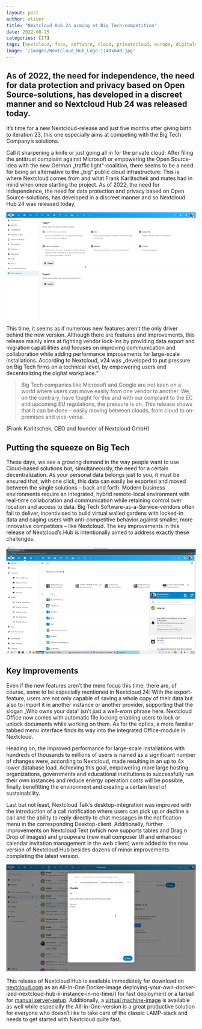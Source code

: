 ```yaml
---
layout: post
author: oliver
title: "Nextcloud Hub 24 aiming at Big Tech-competition"
date: 2022-08-25
categories: [IT]
tags: [nextcloud, foss, software, cloud, privatecloud, europe, digitalsovereignty]     # TAG names should always be lowercase
image: '/images/Nextcloud_Hub_Logo-1140x640.jpg'
---
```


## As of 2022, the need for independence, the need for data protection and privacy based on Open Source-solutions, has developed in a discreet manner and so Nextcloud Hub 24 was released today.

It’s time for a new Nextcloud-release and just five months after giving birth to iteration 23, this one especially aims at competing with the Big Tech Company’s solutions.

Call it sharpening a knife or just going all in for the private cloud: After filing the antitrust complaint against Microsoft or empowering the Open Source-idea with the new German „traffic light“-coalition, there seems to be a need for being an alternative to the „big“ public cloud infrastructure: This is where Nextcloud comes from and what Frank Karlitschek and mates had in mind when once starting the project. As of 2022, the need for independence, the need for data protection and privacy based on Open Source-solutions, has developed in a discreet manner and so Nextcloud Hub 24 was released today.

![](../images/Nextcloud_24_Export_Options-2048x1152.jpg)

This time, it seems as if numerous new features aren’t the only driver behind the new version. Although there are features and improvements, this release mainly aims at fighting vendor lock-ins by providing data export and migration capabilities and focuses on improving communication and collaboration while adding performance improvements for large-scale installations. According to Nextcloud, v24 was „developed to put pressure on Big Tech firms on a technical level, by empowering users and decentralizing the digital workplace.“

> Big Tech companies like Microsoft and Google are not keen on a world where users can move easily from one vendor to another. We, on the contrary, have fought for this and with our complaint to the EC and upcoming EU regulations, the pressure is on. This release shows that it can be done – easily moving between clouds, from cloud to on-premises and vice-versa.

(Frank Karlitschek, CEO and founder of Nextcloud GmbH)

Putting the squeeze on Big Tech
-------------------------------

These days, we see a growing demand in the way people want to use Cloud-based solutions but, simultaneously, the need for a certain decentralization. As your personal data belongs just to you, it must be ensured that, with one click, this data can easily be exported and moved between the single solutions – back and forth. Modern business environments require an integrated, hybrid remote-local environment with real-time collaboration and communication while retaining control over location and access to data. Big Tech Software-as-a-Service-vendors often fail to deliver, incentivised to build virtual walled gardens with locked-in data and caging users with anti-competitive behavior against smaller, more innovative competitors – like Nextcloud. The key improvements in this release of Nextcloud’s Hub is intentionally aimed to address exactly these challenges.

![](../images/Nextcloud_24_Chat_reply-2048x1152.jpg)

Key Improvements
----------------

Even if the new features aren’t the mere focus this time, there are, of course, some to be especially mentioned in Nextcloud 24: With the export-feature, users are not only capable of saving a whole copy of their data but also to import it in another instance or another provider, supporting that the slogan „Who owns your data“ isn’t just a well-worn phrase here. Nextcloud Office now comes with automatic file locking enabling users to lock or unlock documents while working on them. As for the optics, a more familiar tabbed menu interface finds its way into the integrated Office-module in Nextcloud.

Heading on, the improved performance for large-scale installations with hundreds of thousands to millions of users is named as a significant number of changes were, according to Nextcloud, made resulting in an up to 4x lower database load. Achieving this goal, empowering more large hosting organizations, governments and educational institutions to successfully run their own instances and reduce energy operation costs will be possible, finally benefitting the environment and creating a certain level of sustainability.

Last but not least, Nextcloud Talk’s desktop-integration was improved with the introduction of a call notification where users can pick up or decline a call and the ability to reply directly to chat messages in the notification menu in the corresponding Desktop-client. Additionally, further improvements on Nextcloud Text (which now supports tables and Drag n Drop of images) and groupware (new mail composer UI and enhanced calendar invitation management in the web client) were added to the new version of Nextcloud Hub besides dozens of minor improvements completing the latest version.

![](../images/Nextcloud_24_Modal_Mail_Composer-2048x1152.jpg)

This release of Nextcloud Hub is available immediately for download on [nextcloud.com](https://nextcloud.com/install/) as an All-in-One Docker-image deploying-your-own-docker-ized-nextcloud-hub-ii-instance-in-no-time/) for fast deployment or a tarball for [manual server-setup](https://download.nextcloud.com/server/releases/latest.zip). Additionally, a [virtual machine-image](https://download.nextcloud.com/vm/Official-Nextcloud-VM.zip) is available as well while especially the All-in-One-version is a great productive solution for everyone who doesn’t like to take care of the classic LAMP-stack and needs to get started with Nextcloud quite fast.